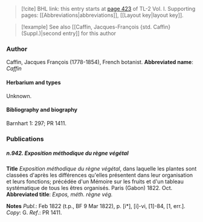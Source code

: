 > [!cite] BHL link: this entry starts at [page 423](https://www.biodiversitylibrary.org/page/33120554) of TL-2 Vol. I.
> Supporting pages: [[Abbreviations|abbreviations]], [[Layout key|layout key]].

> [!example] See also [[Caffin, Jacques-François {std. Caffin} (Suppl.)|second entry]] for this author

### Author

Caffin, Jacques François (1778-1854), French botanist. 
**Abbreviated name**: *Caffin*

#### Herbarium and types

Unknown.

#### Bibliography and biography

Barnhart 1: 297; PR 1411.

### Publications

##### n.942. Exposition méthodique du règne végétal

**Title**
*Exposition méthodique du règne végétal*, dans laquelle les plantes sont classées d'après les différences qu'elles présentent dans leur organisation et leurs fonctions; précédée d'un Mémoire sur les fruits et d'un tableau systématique de tous les êtres organisés. Paris (Gabon) 1822. Oct.
**Abbreviated title**: *Expos, méth. règne vég.*

**Notes**
*Publ*.: Feb 1822 (t.p., BF 9 Mar 1822), p. \[i\*\], \[i\]-vi, \[1\]-84, \[1, err.\]. *Copy*: G.
*Ref*.: PR 1411.

